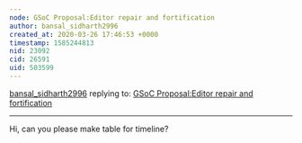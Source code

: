 ```yaml
---
node: GSoC Proposal:Editor repair and fortification
author: bansal_sidharth2996
created_at: 2020-03-26 17:46:53 +0000
timestamp: 1585244813
nid: 23092
cid: 26591
uid: 503599
---
```




[bansal_sidharth2996](../profile/bansal_sidharth2996) replying to: [GSoC Proposal:Editor repair and fortification](../notes/keshavgarg234156/03-06-2020/gsoc-proposal-editor-repair-and-fortification)

----
Hi, can you please make table for timeline?